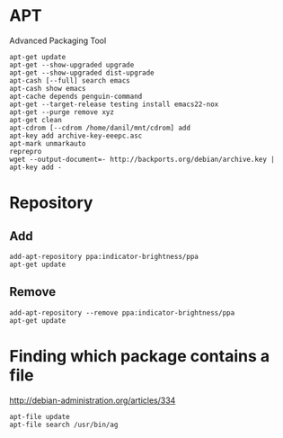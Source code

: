# APT

Advanced Packaging Tool

    apt-get update
    apt-get --show-upgraded upgrade
    apt-get --show-upgraded dist-upgrade
    apt-cash [--full] search emacs
    apt-cash show emacs
    apt-cache depends penguin-command
    apt-get --target-release testing install emacs22-nox
    apt-get --purge remove xyz
    apt-get clean
    apt-cdrom [--cdrom /home/danil/mnt/cdrom] add
    apt-key add archive-key-eeepc.asc
    apt-mark unmarkauto
    reprepro
    wget --output-document=- http://backports.org/debian/archive.key | apt-key add -

# Repository

## Add

    add-apt-repository ppa:indicator-brightness/ppa
    apt-get update

## Remove

    add-apt-repository --remove ppa:indicator-brightness/ppa
    apt-get update

# Finding which package contains a file

<http://debian-administration.org/articles/334>

    apt-file update
    apt-file search /usr/bin/ag

